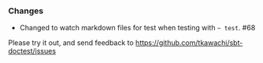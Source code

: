 ### Changes

* Changed to watch markdown files for test when testing with `~ test`. #68

Please try it out, and send feedback to https://github.com/tkawachi/sbt-doctest/issues
